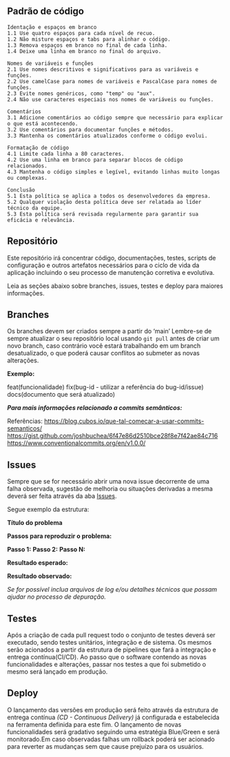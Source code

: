 ## Padrão de código

    Identação e espaços em branco
    1.1 Use quatro espaços para cada nível de recuo.
    1.2 Não misture espaços e tabs para alinhar o código.
    1.3 Remova espaços em branco no final de cada linha.
    1.4 Deixe uma linha em branco no final do arquivo.

    Nomes de variáveis e funções
    2.1 Use nomes descritivos e significativos para as variáveis e funções.
    2.2 Use camelCase para nomes de variáveis e PascalCase para nomes de funções.
    2.3 Evite nomes genéricos, como "temp" ou "aux".
    2.4 Não use caracteres especiais nos nomes de variáveis ou funções.

    Comentários
    3.1 Adicione comentários ao código sempre que necessário para explicar o que está acontecendo.
    3.2 Use comentários para documentar funções e métodos.
    3.3 Mantenha os comentários atualizados conforme o código evolui.

    Formatação de código
    4.1 Limite cada linha a 80 caracteres.
    4.2 Use uma linha em branco para separar blocos de código relacionados.
    4.3 Mantenha o código simples e legível, evitando linhas muito longas ou complexas.

    Conclusão
    5.1 Esta política se aplica a todos os desenvolvedores da empresa.
    5.2 Qualquer violação desta política deve ser relatada ao líder técnico da equipe.
    5.3 Esta política será revisada regularmente para garantir sua eficácia e relevância.

## Repositório
Este repositório irá concentrar código, documentações, testes, scripts de configuração e outros artefatos necessários para o ciclo de vida da aplicação incluindo o seu processo de manutenção corretiva e evolutiva.

Leia as seções abaixo sobre branches, issues, testes e deploy para maiores informações. 

## Branches

Os branches devem ser criados sempre a partir do ‘main’ 
Lembre-se de sempre atualizar o seu repositório local usando ``git pull`` antes de criar um novo branch, caso contrário você estará trabalhando em um branch desatualizado, o que poderá causar conflitos ao submeter as novas alterações.

**Exemplo:**

feat(funcionalidade)
fix(bug-id - utilizar a referência do bug-id/issue) 
docs(documento que será atualizado)

___Para mais informações relacionado a commits semânticos:___

Referências:
https://blog.cubos.io/que-tal-comecar-a-usar-commits-semanticos/
https://gist.github.com/joshbuchea/6f47e86d2510bce28f8e7f42ae84c716
https://www.conventionalcommits.org/en/v1.0.0/

## Issues

Sempre que se for necessário abrir uma nova issue decorrente de uma falha observada, sugestão de melhoria ou situações derivadas a mesma deverá ser feita através da aba [Issues](https://github.com/lsbss/grupo5/issues/new). 

Segue exemplo da estrutura:

**Título do problema**

**Passos para reproduzir o problema:**

**Passo 1:**
**Passo 2:**
**Passo N:**

**Resultado esperado:**

**Resultado observado:**

_Se for possível inclua arquivos de log e/ou detalhes técnicos que possam ajudar no processo de depuração._

## Testes

Após a criação de cada pull request todo o conjunto de testes deverá ser executado, sendo testes unitários, integração e de sistema. Os mesmos serão acionados a partir da estrutura de pipelines que fará a integração e entrega contínua(CI/CD). Ao passo que o software contendo as novas funcionalidades e alterações, passar nos testes a que foi submetido o mesmo será lançado em produção.

## Deploy
O lançamento das versões em produção será feito através da estrutura de entrega contínua _(CD - Continuous Delivery)_ já configurada e estabelecida na ferramenta definida para este fim. O lançamento de novas funcionalidades será gradativo seguindo uma estratégia Blue/Green e será monitorado.Em caso observadas falhas um rollback poderá ser acionado para reverter as mudanças sem que cause prejuízo para os usuários.

